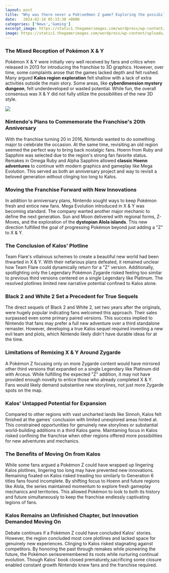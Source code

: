```yaml
---
layout: post
title: "Why was there never a Pok\xe9mon Z game? Exploring the possibilities and limitations of Kalos"
date:   2024-02-18 05:33:30 +0000
categories: ['News','Gaming']
excerpt_image: https://static1.thegamerimages.com/wordpress/wp-content/uploads/2020/10/Parfum-Palace-1.jpg
image: https://static1.thegamerimages.com/wordpress/wp-content/uploads/2020/10/Parfum-Palace-1.jpg
---
```


### **The Mixed Reception of Pokémon X & Y**
Pokémon X & Y were initially very well received by fans and critics when released in 2013 for introducing the franchise to 3D graphics. However, over time, some complaints arose that the games lacked depth and felt rushed. Many argued **Kalos region exploration** felt shallow with a lack of extra activities outside the main story. Some areas, like **cyberdimension mystery dungeon**, felt underdeveloped or wasted potential. While fun, the overall consensus was X & Y did not fully utilize the possibilities of the new 3D style.

![](https://static1.thegamerimages.com/wordpress/wp-content/uploads/2020/10/Parfum-Palace-1.jpg)
### **Nintendo's Plans to Commemorate the Franchise's 20th Anniversary**  
With the franchise turning 20 in 2016, Nintendo wanted to do something major to celebrate the occasion. At the same time, revisiting an old region seemed the perfect way to bring back nostalgic fans.  Hoenn from Ruby and Sapphire was selected due to the region's strong fan favorite status. Remakes in Omega Ruby and Alpha Sapphire allowed **classic Hoenn adventures** to continue with modern graphics and gameplay like Mega Evolution. This served as both an anniversary project and way to revisit a beloved generation without clinging too long to Kalos.
### **Moving the Franchise Forward with New Innovations**
In addition to anniversary plans, Nintendo sought ways to keep Pokémon fresh and entice new fans. Mega Evolution introduced in X & Y was becoming standard. The company wanted another major mechanic to define the next generation. Sun and Moon delivered with regional forms, Z-Moves, and the exploration of the **dystopian Alola islands**. This new direction fulfilled the goal of progressing Pokémon beyond just adding a "Z" to X & Y.
### **The Conclusion of Kalos' Plotline**  
Team Flare's villainous schemes to create a beautiful new world had been thwarted in X & Y. With their nefarious plans defeated, it remained unclear how Team Flare could dynamically return for a "Z" version. Additionally, spotlighting only the Legendary Pokémon Zygarde risked feeling too similar to previous third versions centered on a single Legendary like Platinum. The resolved plotlines limited new narrative potential confined to Kalos alone.
### **Black 2 and White 2 Set a Precedent for True Sequels** 
The direct sequels of Black 2 and White 2, set two years after the originals, were hugely popular indicating fans welcomed this approach. Their sales surpassed even some primary paired versions. This success implied to Nintendo that fans may prefer a full new adventure over a third standalone remaster. However, developing a true Kalos sequel required inventing a new evil team and plots, which Nintendo likely didn't have durable ideas for at the time.
### **Limitations of Remixing X & Y Around Zygarde**
A Pokémon Z focusing only on more Zygarde content would have mirrored other third versions that expanded on a single Legendary like Platinum did with Arceus. While fulfilling the expected "Z" addition, it may not have provided enough novelty to entice those who already completed X & Y. Fans would likely demand substantive new storylines, not just more Zygarde spots on the map. 
### **Kalos' Untapped Potential for Expansion**
Compared to other regions with vast uncharted lands like Sinnoh, Kalos felt finished at the games' conclusion with limited unexplored areas hinted at. This constrained opportunities for genuinely new storylines or substantial world-building additions in a third Kalos game. Maintaining focus in Kalos risked confining the franchise when other regions offered more possibilities for new adventures and mechanics.
### **The Benefits of Moving On from Kalos**  
While some fans argued a Pokémon Z could have wrapped up lingering Kalos plotlines, lingering too long may have prevented new innovations. Remaining fixated on Kalos risked treading too similarly to Generation 6 titles fans found incomplete. By shifting focus to Hoenn and future regions like Alola, the series maintained momentum to explore fresh gameplay mechanics and territories. This allowed Pokémon to look to both its history and future simultaneously to keep the franchise endlessly captivating legions of fans.
### **Kalos Remains an Unfinished Chapter, but Innovation Demanded Moving On**
Debate continues if a Pokémon Z could have concluded Kalos' stories. However, the region concluded most core plotlines and lacked space for genuinely new experiences. Clinging to Kalos risked stagnating against competitors. By honoring the past through remakes while pioneering the future, the Pokémon seriesremembered its roots while nurturing continual evolution. Though Kalos' book closed prematurely,sacrificing some closure enabled constant growth Nintendo knew fans and the franchise required.